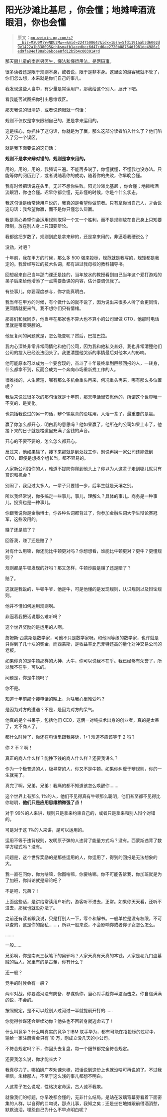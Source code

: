 # 阳光沙滩比基尼 ，你会懂；地摊啤酒流眼泪，你也会懂

> 原文：[`mp.weixin.qq.com/s?__biz=MzU0MjYwNDU2Mw==&mid=2247508647&idx=1&sn=5fd1191aab3d6002d9e1422a1b338095&chksm=fb1acedbcc6d47cd6ae2720b08764df981de4986c1ed9fa84ef88ab86bcee8fd12b5b4c00301#rd`](http://mp.weixin.qq.com/s?__biz=MzU0MjYwNDU2Mw==&mid=2247508647&idx=1&sn=5fd1191aab3d6002d9e1422a1b338095&chksm=fb1acedbcc6d47cd6ae2720b08764df981de4986c1ed9fa84ef88ab86bcee8fd12b5b4c00301#rd)

那天[扇儿童的南京男医生，懂法和懂运用法，是两码事](http://mp.weixin.qq.com/s?__biz=MzU0MjYwNDU2Mw==&mid=2247508627&idx=1&sn=42c93cf3e397a83ad1e81e0a2d19fb7c&chksm=fb1aceefcc6d47f9356202b44f594c32b1c45ebe21132bdc0663d164d907a94f91b37b960c53&scene=21#wechat_redirect)。 

很多读者还是限于规则本身，或者说，限于是非本身。这里面的游客我就不管了，你们怎么想，本来就是你们自己的事儿。

我发现这些人当中，有少量是常读用户，那我给这个别人，展开下吧。

看我能否试图把你引出思维误区。

那天我说的很清楚，或者说题眼就一句话：

规则不仅仅是拿来限制自己的，更是拿来运用的。

这是核心，你抓住了这句话，你就是为了赢。那么这部分读者陷入什么了？他们陷入了另一个误区。

就是我下面要说的这句话： 

**规则不是拿来辩对错的，规则是拿来用的。**

用的，用的，用的，我强调三遍。不能再多说了，你懂就懂，不懂我也没办法。只能等你的阅历到了，或者说随着你的成功，随着你的失败，你早晚会懂。

我有时候把话说在头里，无非不想你失败。阳光沙滩比基尼 ，你会懂；地摊啤酒流眼泪，你也会懂。迟早你都会懂，无非懂的时候，你是个什么状态。 

我这句话是给常读用户说的，我真的是希望你做前者。只有拿你当自己人，才会说这句话：我希望你赢，而不是你只懂怎么辩赢。

我是真心希望你会运用规则取得一个又一个胜利，而不是规则放在自己身上只知要限制，放在别人身上只知要辩论。

我都这把岁数了，规则到底是拿来辩的，还是拿来用的，非逼着我硬说么？ 

没劲，对吧？ 

十年前，我在甲方的时候，那么多 500 强来投标，规范就是我写的，规矩都是我定的。我曾经写过的技术名词，都有进过我母校的教科辅导书。

回想起来自己当年那门课还是挂的，当年放水的教授看到自己当年这个爱打游戏的弟子后来给他增添了一点需要备课的内容，估计要调侃我了。

有些事儿，你要深度参与，你才能真明白。 

我当年在甲方的时候，有个做什么的就不说了，因为说出来很多人听了会更同情，更同情就更来气。我不想你们只有情绪。

那哥们和我同岁，他当年在那家也不算大也不算小的公司里做 CTO，他那时电话里就是带着哭腔的。

他反复问的问题就是，怎么能变呢？然后，巴拉巴拉。

我内心深处非常非常同情他和他们公司，因为我和他私交甚好。我也非常清楚他们公司的投入已经没法回头了。我更清楚他哭诉的事情最后对他本人的影响。

他可能原本可以成为一个要套现的，奋斗了十年最终拿到巨额回报的人，一转身，什么都拿不到，反而会成为一个奔向市场重新找工作的人。 

很难找的，人生苦短，哪有那么多机会重头再来，何况重头再来，哪有那么多位置呢？

我后来说过很多次的那句话就是十年前，那天电话里安慰他的，所谓这个世界唯一不变的，是变化。 

也包括我说过的另一句话，辩个输赢真的没啥用，人活一辈子，最重要的是赢。 

赢了你怎么都开心，明白我的意思吗？他如果赢了，他所在的公司如果上市了，他接下来的日子就是楼道里充满了金钱的声音。 

开心的不要不要的，怎么怎么都开心。 

反过来，他如果输了，接下来那就是到处找工作，别说再换一家公司还能做到 CTO，即便是想找个组长当，都不容易的。

人家新公司招你的人，难道不提防你爬到他头上？你以为人这辈子走到哪儿就只有赏识和机会？ 

别闹了，我见过太多人，一辈子只要错一步，后半生就是天壤之别。 

所以我经常说，你多搞定一些事儿，事儿，理解么？具体的事儿。商务是一种事儿，投资也是一种事儿。 

你跟我说你是金融博士，你各种名词都背过了，你参加金融名词大学生辩论赛冠军，这些没用的。 

赚了还是赔了？ 

回答我，赚了还是赔了？

对有什么用嘛，你还能比牛顿更对吗？你想想看，谁能比牛顿更对？更牛？更懂规则？

规则都是牛顿发现的好吗？那又怎样，牛顿炒股是赚了还是赔了？

赔了。

这就是我说的，牛顿牛爷，他是牛，可是他懂的是发现规则，认识规则以及辩论规则。

他并不懂如何运用规则啊。 

非逼着我把话说那么难听吗？ 

这个世界奖励的是运用的人啊。

詹姆斯·西蒙斯是数学家，可他不只是数学家呀。和他同等级的数学家，也许就是只得到了几十块的奖金，而西蒙斯，是收益率比巴菲特还高的量化对冲交易公司的老板。

如果你真的是牛顿那样的大神，大牛，你可以说我不在乎。我已经够有荣誉了，所以我不在乎，可以的。 

问题是，你是牛顿吗？

你不是。

知道十年前那个接电话的晚上，为啥我心里难受吗？ 

是因为对方的遭遇？不是，是因为对方的呆气。

他真的是个书呆子，包括他们 CEO，这俩一对纯技术出身的创业者，真的是太呆了，太不商人了。 

都什么时候了，你还在电话里跟我哭诉，1+1 难道不应该等于 2 吗？ 

你 2 不 2 啊！ 

真正的商人什么样？能挣下钱的商人什么样？还要我讲么？

作为一个极普通的人，极寻常的人，你又不是牛顿。如果你纠缠于辩规则，你的一生就完了。 

真完了啊，兄弟，兄弟！我痛的都不知道该怎么唤醒你.......

这个世界上有那么 1%的人，他们不见得真有牛顿那么聪明，他们甚至都不见得比你聪明，**他们只是应用思维稍微强了点！** 

对于 99%的人来讲，规则只是拿来约束自己的，或者只是拿来和别人辩个对错的。 

可是对于这 1%的人来讲，是可以运用的。

运用不等于违背规则，发明原子弹的人违背了能量方式吗？没有。西蒙斯违背了数学方程式吗？没有。

问题是，这个世界奖励的是那些运用的人，你运用了，得到的回报是无法想象的大。 

我一直在问你，你为啥嘛，你图啥嘛，你要啥嘛。你不可能告诉我，你加班就是为了加班，你辩论就是辩论吧？

不是吧，兄弟？！

上面这些话，是讲给常读用户听的，游客听不进去，正常。如果你天天看，还听不进去，那我也就没办法了。

之前还有读者跟我说，只是打别人一下，写个和解书。一般单位是没有权限，不可以查的，这是你的隐私.......，所以一般来说，不会影响你或者你子女怎么怎么。 

....... 

一般......

兄弟啊，你是南派三叔笔下的吴邪吗？人家天真有天真的本钱，人家是老九门盗墓贼的后人，家里有的是古董，你有什么？ 

还一般？ 

竞争的时候会有一般？ 

两军对战，你要渡河没有防备，参谋劝你，当心对手趁你半渡而击之。你自信满满的说，不会的。 

按照规定，是不可以趁别人过河过一半就提前开打的...... 

你觉得参谋还会继续劝你？他头也不回转身就逃命去了！

什么叫竞争？什么叫真实的竞争？IBM 联手华为，都有可能在招投标的过程中，输给一家注册资金只有 10 万，刚成立没几天的小公司。 

不符合规定吗？不，你回头去复盘，每一个细节都完全符合规定。

还要我怎么说，你才能长大？

我真尽力了。哪怕姚广孝劝谏朱棣，把话说到这份上也就没啥可再说的了。不过我相信，朱棣那人，不至于这么浅的事儿都想不明白。

人这辈子怎么说呢，性格决定命运，古人诚不我欺。

就像我们的标题，你早晚都会懂的，无非什么结局。是站在玻璃穹幕旁看着下面密集的人群，以自得的口吻说，那点儿事，我知之矣；还是坐在地摊跟前借酒消愁，默默流泪，埋怨自己为什么不早点明白呢？